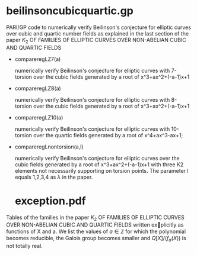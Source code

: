 # beilinsoncubicquartic.gp
PARI/GP code to numerically verify Beilinson's conjecture for elliptic curves over cubic and quartic number fields as explained in the last section of the paper $K_2$ OF FAMILIES OF ELLIPTIC CURVES OVER NON-ABELIAN
CUBIC AND QUARTIC FIELDS

* compareregLZ7(a) 

  numerically verify Beilinson's conjecture for elliptic curves with 7-torsion over the cubic fields generated by a root of x^3+ax^2+(-a-1)x+1

* compareregLZ8(a) 

  numerically verify Beilinson's conjecture for elliptic curves with 8-torsion over the cubic fields generated by a root of x^3+ax^2+(-a-1)x+1

* compareregLZ10(a) 

  numerically verify Beilinson's conjecture for elliptic curves with 10-torsion over the quartic fields generated by a root of x^4+ax^3-ax+1;

* compareregLnontorsion(a,l) 

  numerically verify Beilinson's conjecture for elliptic curves over the cubic fields generated by a root of x^3+ax^2+(-a-1)x+1 with three K2 elements not necessarily supporting on torsion points. The parameter l equals 1,2,3,4 as $\lambda$ in the paper.

  # exception.pdf

Tables of the families in the paper $K_2$ OF FAMILIES OF ELLIPTIC CURVES OVER NON-ABELIAN CUBIC AND QUARTIC FIELDS written explicitly as functions of X and a. We list the values of $a \in \mathbb{Z}$ for which the polynomial becomes reducible, the Galois group becomes smaller and $Q[X]/(f_a(X))$ is not totally real. 
